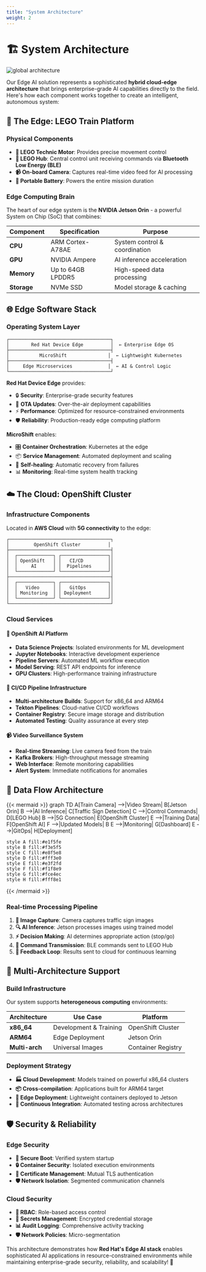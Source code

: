 ```yaml
---
title: "System Architecture"
weight: 2
---
```


# 🏗️ System Architecture

![global architecture](/images/architecture-global.png)

Our Edge AI solution represents a sophisticated **hybrid cloud-edge architecture** that brings enterprise-grade AI capabilities directly to the field. Here's how each component works together to create an intelligent, autonomous system:

## 🚂 The Edge: LEGO Train Platform

### Physical Components
- **🔧 LEGO Technic Motor**: Provides precise movement control
- **🧠 LEGO Hub**: Central control unit receiving commands via **Bluetooth Low Energy (BLE)**
- **📹 On-board Camera**: Captures real-time video feed for AI processing
- **🔋 Portable Battery**: Powers the entire mission duration

### Edge Computing Brain
The heart of our edge system is the **NVIDIA Jetson Orin** - a powerful System on Chip (SoC) that combines:

| Component | Specification | Purpose |
|-----------|---------------|---------|
| **CPU** | ARM Cortex-A78AE | System control & coordination |
| **GPU** | NVIDIA Ampere | AI inference acceleration |
| **Memory** | Up to 64GB LPDDR5 | High-speed data processing |
| **Storage** | NVMe SSD | Model storage & caching |

## 🌐 Edge Software Stack

### Operating System Layer
```
┌─────────────────────────────────────┐
│        Red Hat Device Edge          │  ← Enterprise Edge OS
├─────────────────────────────────────┤
│           MicroShift               │  ← Lightweight Kubernetes
├─────────────────────────────────────┤
│     Edge Microservices             │  ← AI & Control Logic
└─────────────────────────────────────┘
```

**Red Hat Device Edge** provides:
- 🔒 **Security**: Enterprise-grade security features
- 🔄 **OTA Updates**: Over-the-air deployment capabilities
- ⚡ **Performance**: Optimized for resource-constrained environments
- 🛡️ **Reliability**: Production-ready edge computing platform

**MicroShift** enables:
- 🎛️ **Container Orchestration**: Kubernetes at the edge
- 📦 **Service Management**: Automated deployment and scaling
- 🔄 **Self-healing**: Automatic recovery from failures
- 📊 **Monitoring**: Real-time system health tracking

## ☁️ The Cloud: OpenShift Cluster

### Infrastructure Components
Located in **AWS Cloud** with **5G connectivity** to the edge:

```
┌─────────────────────────────────────┐
│         OpenShift Cluster          │
├─────────────────────────────────────┤
│  ┌─────────────┐ ┌─────────────────┐│
│  │ OpenShift   │ │   CI/CD         ││
│  │     AI      │ │  Pipelines      ││
│  └─────────────┘ └─────────────────┘│
├─────────────────────────────────────┤
│  ┌─────────────┐ ┌─────────────────┐│
│  │   Video     │ │   GitOps        ││
│  │ Monitoring  │ │ Deployment      ││
│  └─────────────┘ └─────────────────┘│
└─────────────────────────────────────┘
```

### Cloud Services

#### 🤖 OpenShift AI Platform
- **Data Science Projects**: Isolated environments for ML development
- **Jupyter Notebooks**: Interactive development experience
- **Pipeline Servers**: Automated ML workflow execution
- **Model Serving**: REST API endpoints for inference
- **GPU Clusters**: High-performance training infrastructure

#### 🔄 CI/CD Pipeline Infrastructure
- **Multi-architecture Builds**: Support for x86_64 and ARM64
- **Tekton Pipelines**: Cloud-native CI/CD workflows
- **Container Registry**: Secure image storage and distribution
- **Automated Testing**: Quality assurance at every step

#### 📹 Video Surveillance System
- **Real-time Streaming**: Live camera feed from the train
- **Kafka Brokers**: High-throughput message streaming
- **Web Interface**: Remote monitoring capabilities
- **Alert System**: Immediate notifications for anomalies

## 🔄 Data Flow Architecture

{{< mermaid >}}
graph TD
    A[Train Camera] -->|Video Stream| B[Jetson Orin]
    B -->|AI Inference| C[Traffic Sign Detection]
    C -->|Control Commands| D[LEGO Hub]
    B -->|5G Connection| E[OpenShift Cluster]
    E -->|Training Data| F[OpenShift AI]
    F -->|Updated Models| B
    E -->|Monitoring| G[Dashboard]
    E -->|GitOps| H[Deployment]
    
    style A fill:#e1f5fe
    style B fill:#f3e5f5
    style C fill:#e8f5e8
    style D fill:#fff3e0
    style E fill:#e3f2fd
    style F fill:#f1f8e9
    style G fill:#fce4ec
    style H fill:#fff8e1
{{< /mermaid >}}

### Real-time Processing Pipeline
1. **📸 Image Capture**: Camera captures traffic sign images
2. **🔍 AI Inference**: Jetson processes images using trained model
3. **⚡ Decision Making**: AI determines appropriate action (stop/go)
4. **📡 Command Transmission**: BLE commands sent to LEGO Hub
5. **🔄 Feedback Loop**: Results sent to cloud for continuous learning

## 🏢 Multi-Architecture Support

### Build Infrastructure
Our system supports **heterogeneous computing** environments:

| Architecture | Use Case | Platform |
|-------------|----------|----------|
| **x86_64** | Development & Training | OpenShift Cluster |
| **ARM64** | Edge Deployment | Jetson Orin |
| **Multi-arch** | Universal Images | Container Registry |

### Deployment Strategy
- **🏭 Cloud Development**: Models trained on powerful x86_64 clusters
- **📦 Cross-compilation**: Applications built for ARM64 target
- **🚀 Edge Deployment**: Lightweight containers deployed to Jetson
- **🔄 Continuous Integration**: Automated testing across architectures

## 🛡️ Security & Reliability

### Edge Security
- **🔐 Secure Boot**: Verified system startup
- **🔒 Container Security**: Isolated execution environments
- **📜 Certificate Management**: Mutual TLS authentication
- **🛡️ Network Isolation**: Segmented communication channels

### Cloud Security
- **🔑 RBAC**: Role-based access control
- **🔐 Secrets Management**: Encrypted credential storage
- **📊 Audit Logging**: Comprehensive activity tracking
- **🛡️ Network Policies**: Micro-segmentation

This architecture demonstrates how **Red Hat's Edge AI stack** enables sophisticated AI applications in resource-constrained environments while maintaining enterprise-grade security, reliability, and scalability! 🚀